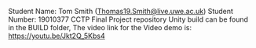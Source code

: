 Student Name: Tom Smith (Thomas19.Smith@live.uwe.ac.uk)
Student Number: 19010377
CCTP Final Project repository
Unity build can be found in the BUILD folder,
The video link for the Video demo is: https://youtu.be/Jkt2Q_5Kbs4
